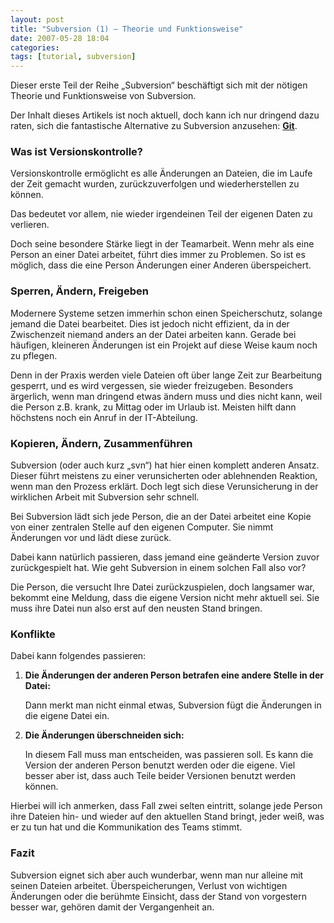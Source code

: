 ```yaml
---
layout: post
title: "Subversion (1) – Theorie und Funktionsweise"
date: 2007-05-28 18:04
categories:
tags: [tutorial, subversion]
---
```


Dieser erste Teil der Reihe „Subversion“ beschäftigt sich mit der nötigen Theorie und Funktionsweise von Subversion.

<!-- more -->

<div class="hinweis">
<p>Der Inhalt dieses Artikels ist noch aktuell, doch kann ich nur dringend dazu raten, sich die fantastische Alternative zu Subversion anzusehen: <a href="http://stefanimhoff.de/notiz/versionskontrolle-mit-git/"><strong>Git</strong></a>.</p>
</div>

### Was ist Versionskontrolle? ###

Versionskontrolle ermöglicht es alle Änderungen an Dateien, die im Laufe der Zeit gemacht wurden, zurückzuverfolgen und wiederherstellen zu können.

Das bedeutet vor allem, nie wieder irgendeinen Teil der eigenen Daten zu verlieren.

Doch seine besondere Stärke liegt in der Teamarbeit. Wenn mehr als eine Person an einer Datei arbeitet, führt dies immer zu Problemen. So ist es möglich, dass die eine Person Änderungen einer Anderen überspeichert.

### Sperren, Ändern, Freigeben ###

Modernere Systeme setzen immerhin schon einen Speicherschutz, solange jemand die Datei bearbeitet. Dies ist jedoch nicht effizient, da in der Zwischenzeit niemand anders an der Datei arbeiten kann. Gerade bei häufigen, kleineren Änderungen ist ein Projekt auf diese Weise kaum noch zu pflegen.

Denn in der Praxis werden viele Dateien oft über lange Zeit zur Bearbeitung gesperrt, und es wird vergessen, sie wieder freizugeben. Besonders ärgerlich, wenn man dringend etwas ändern muss und dies nicht kann, weil die Person z.B. krank, zu Mittag oder im Urlaub ist. Meisten hilft dann höchstens noch ein Anruf in der IT-Abteilung.

### Kopieren, Ändern, Zusammenführen ###

Subversion (oder auch kurz „svn“) hat hier einen komplett anderen Ansatz. Dieser führt meistens zu einer verunsicherten oder ablehnenden Reaktion, wenn man den Prozess erklärt. Doch legt sich diese Verunsicherung in der wirklichen Arbeit mit Subversion sehr schnell.

Bei Subversion lädt sich jede Person, die an der Datei arbeitet eine Kopie von einer zentralen Stelle auf den eigenen Computer. Sie nimmt Änderungen vor und lädt diese zurück.

Dabei kann natürlich passieren, dass jemand eine geänderte Version zuvor zurückgespielt hat. Wie geht Subversion in einem solchen Fall also vor?

Die Person, die versucht Ihre Datei zurückzuspielen, doch langsamer war, bekommt eine Meldung, dass die eigene Version nicht mehr aktuell sei. Sie muss ihre Datei nun also erst auf den neusten Stand bringen.

### Konflikte ###

Dabei kann folgendes passieren:

1. **Die Änderungen der anderen Person betrafen eine andere Stelle in der Datei:**

   Dann merkt man nicht einmal etwas, Subversion fügt die Änderungen in die  eigene Datei ein.

2. **Die Änderungen überschneiden sich:**

   In diesem Fall muss man entscheiden, was passieren soll. Es kann die Version der anderen Person benutzt werden oder die eigene. Viel besser aber ist, dass auch Teile beider Versionen benutzt werden können.

Hierbei will ich anmerken, dass Fall zwei selten eintritt, solange jede Person ihre Dateien hin- und wieder auf den aktuellen Stand bringt, jeder weiß, was er zu tun hat und die Kommunikation des Teams stimmt.

### Fazit ###

Subversion eignet sich aber auch wunderbar, wenn man nur alleine mit seinen Dateien arbeitet. Überspeicherungen, Verlust von wichtigen Änderungen oder die berühmte Einsicht, dass der Stand von vorgestern besser war, gehören damit der Vergangenheit an.
